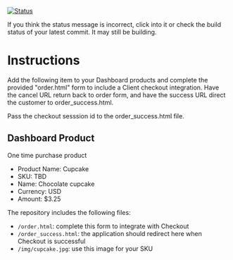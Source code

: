 [![Status](https://img.shields.io/badge/status-SUBMITTABLE%20COMMIT:%20596c28986f43cf1281024c9fba2a4bb6bf2a7996-brightgreen.svg)](https://github.com/andremcb/bakery_scaffold_AApE3fQi8zR0pcdo/commit/596c28986f43cf1281024c9fba2a4bb6bf2a7996)



















































































































































































If you think the status message is incorrect, click into it or check the build status of your latest commit. It may still be building.

# Instructions 

Add the following item to your Dashboard products and complete the provided "order.html" form to include a Client checkout integration. Have the cancel URL return back to order form, and have the success URL direct the customer to order_success.html. 

Pass the checkout sesssion id to the order_success.html file.

## Dashboard Product
One time purchase product
* Product Name: Cupcake
* SKU: TBD
* Name: Chocolate cupcake
* Currency: USD
* Amount: $3.25

The repository includes the following files:
* `/order.html`: complete this form to integrate with Checkout
* `/order_success.html`: the application should redirect here when Checkout is successful
* `/img/cupcake.jpg`: use this image for your SKU
